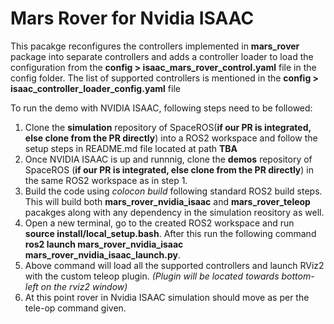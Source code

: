 # Mars Rover for Nvidia ISAAC

This pacakge reconfigures the controllers implemented in **mars_rover** package into separate controllers and adds a controller loader to load the configuration from the **config > isaac_mars_rover_control.yaml** file in the config folder. The list of supported controllers is mentioned in the **config > isaac_controller_loader_config.yaml** file

To run the demo with NVIDIA ISAAC, following steps need to be followed:

1. Clone the **simulation** repository of SpaceROS(**if our PR is integrated, else clone from the PR directly**) into a ROS2 workspace and follow the setup steps in README.md file located at path **TBA**
2. Once NVIDIA ISAAC is up and runnnig, clone the **demos** repository of SpaceROS (**if our PR is integrated, else clone from the PR directly**) in the same ROS2 workspace as in step 1.
3. Build the code using _colocon build_ following standard ROS2 build steps. This will build both **mars_rover_nvidia_isaac** and **mars_rover_teleop** pacakges along with any dependency in the simulation reository as well.
4. Open a new terminal, go to the created ROS2 workspace and run **source install/local_setup.bash**. After this run the following command **ros2 launch mars_rover_nvidia_isaac mars_rover_nvidia_isaac_launch.py**.
5. Above command will load all the supported controllers and launch RViz2 with the custom teleop plugin. _(Plugin will be located towards bottom-left on the rviz2 window)_
6. At this point rover in Nvidia ISAAC simulation should move as per the tele-op command given.